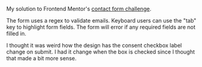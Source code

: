 My solution to Frontend Mentor's [contact form challenge](https://www.frontendmentor.io/challenges/contact-form--G-hYlqKJj).

The form uses a regex to validate emails. Keyboard users can use the "tab" key to highlight form fields. The form will error if any required fields are not filled in.

I thought it was weird how the design has the consent checkbox label change on submit. I had it change when the box is checked since I thought that made a bit more sense.
